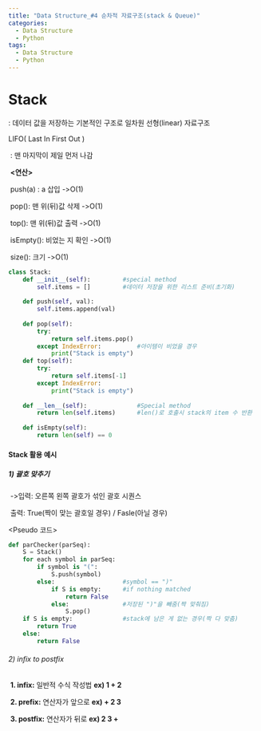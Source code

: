 ```yaml
---
title: "Data Structure_#4 순차적 자료구조(stack & Queue)"
categories:
  - Data Structure
  - Python
tags:
  - Data Structure
  - Python
---
```


# Stack

: 데이터 값을 저장하는 기본적인 구조로 일차원 선형(linear) 자료구조

LIFO( Last In First Out )

​	: 맨 마지막이 제일 먼저 나감

​							**<연산>**

​														push(a) : a 삽입  				->O(1)

​														pop(): 맨 위(뒤)값 삭제		->O(1)

​														top(): 맨 위(뒤)값 출력		->O(1)

​														isEmpty(): 비었는 지 확인 	->O(1)

​														size(): 크기							->O(1)

```python
class Stack:
    def __init__(self):			#special method
        self.items = []			#데이터 저장을 위한 리스트 준비(초기화)
        
    def push(self, val):
        self.items.append(val)
        
    def pop(self):
        try:
            return self.items.pop()		
        except IndexError:			#아이템이 비었을 경우
            print("Stack is empty")
    def top(self):
        try:
            return self.items[-1]
        except IndexError:
            print("Stack is empty")
            
    def __len__(self):				#Special method
        return len(self.items)		#len()로 호출시 stack의 item 수 반환
    
    def isEmpty(self):
        return len(self) == 0
```

#### Stack 활용 예시

##### 1) 괄호 맞추기

​	->입력: 오른쪽 왼쪽 괄호가 섞인 괄호 시퀀스

​	    출력: True(짝이 맞는 괄호일 경우) / Fasle(아닐 경우)

<Pseudo 코드>

```python
def parChecker(parSeq):
    S = Stack()
    for each symbol in parSeq:
        if symbol is "(":
            S.push(symbol)
        else:					#symbol == ")"
            if S is empty:		#if nothing matched
                return False
            else:				#저장된 ")"을 빼줌(짝 맞춰짐)
                S.pop()
    if S is empty:  			#stack에 남은 게 없는 경우(짝 다 맞춤)
        return True
    else:
        return False
```

###### 2) infix to postfix

​	**1. infix:** 일반적 수식 작성법 **ex) 1 + 2**

​	**2. prefix:** 연산자가 앞으로 **ex) + 2 3**

​	**3. postfix:** 연산자가 뒤로 **ex) 2 3 +**

